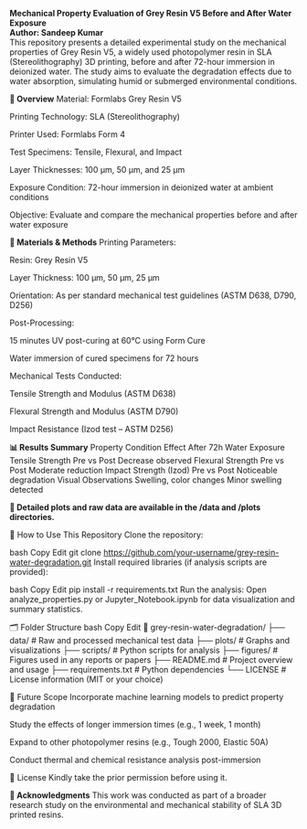 **Mechanical Property Evaluation of Grey Resin V5 Before and After Water Exposure**
<br>
**Author: Sandeep Kumar**
<br>
This repository presents a detailed experimental study on the mechanical properties of Grey Resin V5, a widely used photopolymer resin in SLA (Stereolithography) 3D printing, before and after 72-hour immersion in deionized water. The study aims to evaluate the degradation effects due to water absorption, simulating humid or submerged environmental conditions.

**📌 Overview**
Material: Formlabs Grey Resin V5

Printing Technology: SLA (Stereolithography)

Printer Used: Formlabs Form 4

Test Specimens: Tensile, Flexural, and Impact

Layer Thicknesses: 100 μm, 50 μm, and 25 μm

Exposure Condition: 72-hour immersion in deionized water at ambient conditions

Objective: Evaluate and compare the mechanical properties before and after water exposure

**🧪 Materials & Methods**
Printing Parameters:

Resin: Grey Resin V5

Layer Thickness: 100 μm, 50 μm, 25 μm

Orientation: As per standard mechanical test guidelines (ASTM D638, D790, D256)

Post-Processing:

15 minutes UV post-curing at 60°C using Form Cure

Water immersion of cured specimens for 72 hours

Mechanical Tests Conducted:

Tensile Strength and Modulus (ASTM D638)

Flexural Strength and Modulus (ASTM D790)

Impact Resistance (Izod test – ASTM D256)

**📊 Results Summary**
Property	Condition	Effect After 72h Water Exposure
Tensile Strength	Pre vs Post	Decrease observed
Flexural Strength	Pre vs Post	Moderate reduction
Impact Strength (Izod)	Pre vs Post	Noticeable degradation
Visual Observations	Swelling, color changes	Minor swelling detected

**📁 Detailed plots and raw data are available in the /data and /plots directories.**

🧠 How to Use This Repository
Clone the repository:

bash
Copy
Edit
git clone https://github.com/your-username/grey-resin-water-degradation.git
Install required libraries (if analysis scripts are provided):

bash
Copy
Edit
pip install -r requirements.txt
Run the analysis:
Open analyze_properties.py or Jupyter_Notebook.ipynb for data visualization and summary statistics.

🗂️ Folder Structure
bash
Copy
Edit
📁 grey-resin-water-degradation/
├── data/                  # Raw and processed mechanical test data
├── plots/                 # Graphs and visualizations
├── scripts/               # Python scripts for analysis
├── figures/               # Figures used in any reports or papers
├── README.md              # Project overview and usage
├── requirements.txt       # Python dependencies
└── LICENSE                # License information (MIT or your choice)

🔬 Future Scope
Incorporate machine learning models to predict property degradation

Study the effects of longer immersion times (e.g., 1 week, 1 month)

Expand to other photopolymer resins (e.g., Tough 2000, Elastic 50A)

Conduct thermal and chemical resistance analysis post-immersion

📄 License
Kindly take the prior permission before using it.

**🙏 Acknowledgments**
This work was conducted as part of a broader research study on the environmental and mechanical stability of SLA 3D printed resins.

